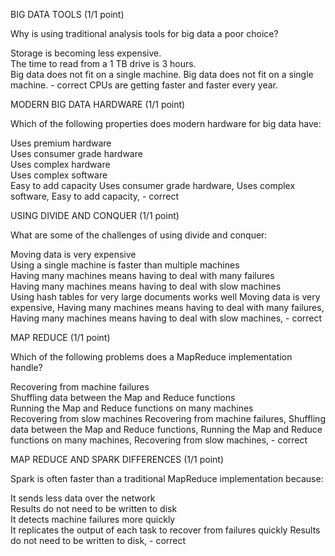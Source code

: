 BIG DATA TOOLS  (1/1 point)

Why is using traditional analysis tools for big data a poor choice?

 Storage is becoming less expensive.  
 The time to read from a 1 TB drive is 3 hours.  
 Big data does not fit on a single machine. 
 Big data does not fit on a single machine. - correct  CPUs are getting faster and faster every year.


MODERN BIG DATA HARDWARE  (1/1 point)

Which of the following properties does modern hardware for big data have:

 Uses premium hardware  
 Uses consumer grade hardware  
 Uses complex hardware  
 Uses complex software  
 Easy to add capacity
Uses consumer grade hardware, Uses complex software, Easy to add capacity, - correct

USING DIVIDE AND CONQUER  (1/1 point)

What are some of the challenges of using divide and conquer:

 Moving data is very expensive  
 Using a single machine is faster than multiple machines  
 Having many machines means having to deal with many failures  
 Having many machines means having to deal with slow machines  
 Using hash tables for very large documents works well
Moving data is very expensive, Having many machines means having to deal with many failures, Having many machines means having to deal with slow machines, - correct

MAP REDUCE  (1/1 point)

Which of the following problems does a MapReduce implementation handle?

 Recovering from machine failures  
 Shuffling data between the Map and Reduce functions  
 Running the Map and Reduce functions on many machines  
 Recovering from slow machines
Recovering from machine failures, Shuffling data between the Map and Reduce functions, Running the Map and Reduce functions on many machines, Recovering from slow machines, - correct

MAP REDUCE AND SPARK DIFFERENCES  (1/1 point)

Spark is often faster than a traditional MapReduce implementation because:

 It sends less data over the network  
 Results do not need to be written to disk  
 It detects machine failures more quickly  
 It replicates the output of each task to recover from failures quickly
Results do not need to be written to disk, - correct
